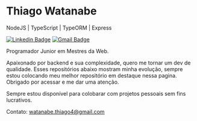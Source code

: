 # Thiago Watanabe

NodeJS | TypeScript | TypeORM | Express 

[![Linkedin Badge](https://img.shields.io/badge/-Thiago%20Watanabe-6633cc?style=flat-square&logo=Linkedin&logoColor=white&link=https://https://www.linkedin.com/in/thiago-watanabe-22191019b//)](https://www.linkedin.com/in/thiago-watanabe-22191019b/) 
[![Gmail Badge](https://img.shields.io/badge/-watanabe.thiago4@gmail.com-6633cc?style=flat-square&logo=Gmail&logoColor=white&link=mailto:diego.schell.f@gmail.com)](mailto:watanabe.thiago4@gmail.com)

Programador Junior em Mestres da Web.

Apaixonado por backend e sua complexidade, quero me tornar um dev de qualidade. Esses repositórios abaixo mostram minha evolução, sempre estou colocando meu melhor repositório em destaque nessa pagina. Obrigado por acessar e me dar uma atenção.

Sempre estou disponível para colobarar com projetos pessoais sem fins lucrativos.

Contato: watanabe.thiago4@gmail.com
